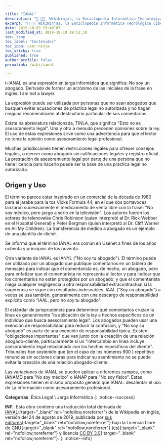 ```yaml
---

title: "IANAL"
description: "📖 👨‍💻  WikiNinjas, la Enciclopedia Informática Tecnológica Ciberninjas: IANAL, yo no soy un abogado"
excerpt: "📖 👨‍💻 WikiNinjas, la Enciclopedia Informática Tecnológica Ciberninjas: IANAL, yo no soy un abogado"
date: 2019-10-09 23:40:07
last_modified_at: 2019-10-10 19:51:30
toc: true
toc_label: "Contenidos"
toc_icon: user-ninja
toc_sticky: true
published: true
author_profile: false
permalink: /wiki/ianal

---
```


t-IANAL es una expresión en jerga informática que significa: No soy un abogado. Derivado de formar un acrónimo de las iniciales de la frase en inglés: I am not a lawyer.

La expresión puede ser utilizada por personas que no sean abogados que busquen evitar acusaciones de práctica legal no autorizada y no hagan ninguna recomendación al destinatario particular de sus comentarios.

Existe na abreviatura relacionada, TINLA, que significa "Esto no es asesoramiento legal". Una y otra a menudo preceden opiniones sobre la ley. El uso de estas expresiones sirve como una advertencia para que el lector no tome la opinión como asesoramiento legal profesional.

Muchas jurisdicciones tienen restricciones legales para ofrecer consejos legales, o ejercer como abogado sin calificaciones legales y registro oficial. La prestación de asesoramiento legal por parte de una persona que no tiene licencia para hacerlo puede ser la base de una práctica legal no autorizada.

<!-- [Jargon File](https://en.wikipedia.org/wiki/Jargon_File) , un glosario de jerga de programadores -->
## Origen y Uso

El término parece estar inspirado en un comercial de la década de 1980 para el jarabe para la tos Vicks Formula 44, en el que dos portavoces lanzaron sucesivamente el medicamento de venta libre con la frase: "No soy médico, pero juego a serlo en la televisión". Los autores fueron los actores de telenovelas Chris Robinson (quien interpretó al Dr. Rick Webber en el Hospital General) y Peter Bergman (quien interpretó al Dr. Cliff Warner en All My Children). La transferencia de médico a abogado es un ejemplo de una plantilla de cliché. 

Se informa que el término IANAL era común en Usenet a fines de los años ochenta y principios de los noventa.

Otra variante de IANAL es IANYL ("No soy tu abogado"). El término puede ser utilizado por un abogado que publique comentarios en un tablero de mensajes para indicar que el comentarista es, de hecho, un abogado, pero para enfatizar que el comentarista no representa al lector y para indicar que los comentarios no están protegidos por un abogado; y que el comentarista niega cualquier negligencia u otra responsabilidad extracontractual si la sugerencia se sigue con resultados indeseables. IAAL ("Soy un abogado") a veces se usa también, generalmente con una descargo de responsabilidad explícito como "IAAL, pero no soy tu abogado".

El estándar de jurisprudencia para determinar qué comentarios cruzan la línea es generalmente "la aplicación de la ley a hechos específicos de un individuo que busca asesoramiento legal". Los abogados pueden usar una exención de responsabilidad para reducir la confusión, y "No soy su abogado" es parte de una exención de responsabilidad típica. Existen "obligaciones importantes" que van junto con la creación de una relación abogado-cliente, particularmente si un "intercambio en línea incluye asesoramiento legal relacionado con los hechos específicos del cliente". Tribunales han sostenido que (en el caso de los números 900 ) repetitivo renuncias sin acciones claras para indicar su asentimiento no se puede evitar la creación de una relación abogado-cliente.

Las variaciones de IANAL se pueden aplicar a diferentes campos, como IANAMD para "No soy médico" o IANAP para "No soy físico". Estas expresiones tienen el mismo propósito general que IANAL: desalentar el uso de La información como asesoramiento profesional.

**Categorías**: Ética Legal \ Jerga Informática
{: .notice--success}

**INF.**: Esta obra contiene una traducción total derivada de [IANAL](https://en.wikipedia.org/wiki/IANAL){:target="_blank" rel="nofollow,noreferrer"} de la Wikipedia en inglés, versión del 24 de agosto de 2019, publicada por [sus editores](https://en.wikipedia.org/w/index.php?title=IANAL&action=history){:target="_blank" rel="nofollow,noreferrer"} bajo la Licencia Libre de [GNU](http://www.gnu.org/licenses/licenses.html#GPL){:target="_blank" rel="nofollow,noreferrer"} [(es)](https://es.wikipedia.org/wiki/Wikipedia:Traducci%C3%B3n_no_oficial_de_la_Licencia_de_documentaci%C3%B3n_libre_de_GNU){:target="_blank" rel="nofollow,noreferrer"} y licencia [CC BY 3.0](https://creativecommons.org/licenses/by-sa/3.0/deed.es){:target="_blank" rel="nofollow,noreferrer"}.
{: .notice--info}